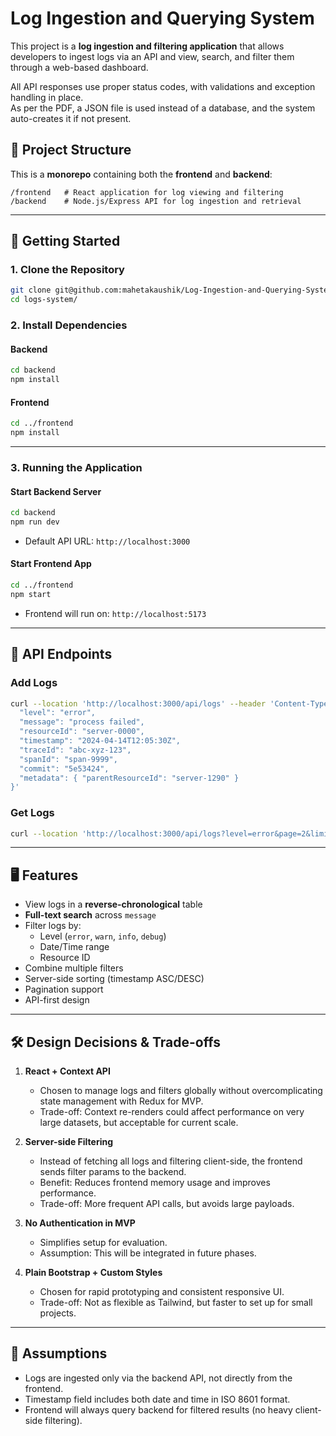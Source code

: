 # Log Ingestion and Querying System

This project is a **log ingestion and filtering application** that allows developers to ingest logs via an API and view, search, and filter them through a web-based dashboard.

All API responses use proper status codes, with validations and exception handling in place.  
As per the PDF, a JSON file is used instead of a database, and the system auto-creates it if not present.

## 📂 Project Structure

This is a **monorepo** containing both the **frontend** and **backend**:

```
/frontend   # React application for log viewing and filtering
/backend    # Node.js/Express API for log ingestion and retrieval
```

---

## 🚀 Getting Started

### 1. Clone the Repository
```bash
git clone git@github.com:mahetakaushik/Log-Ingestion-and-Querying-System.git
cd logs-system/
```

### 2. Install Dependencies

#### Backend
```bash
cd backend
npm install
```

#### Frontend
```bash
cd ../frontend
npm install
```

---

### 3. Running the Application

#### Start Backend Server
```bash
cd backend
npm run dev
```
- Default API URL: `http://localhost:3000`

#### Start Frontend App
```bash
cd ../frontend
npm start
```
- Frontend will run on: `http://localhost:5173`

---

## 📌 API Endpoints

### **Add Logs**
```bash
curl --location 'http://localhost:3000/api/logs' --header 'Content-Type: application/json' --data '{
  "level": "error",
  "message": "process failed",
  "resourceId": "server-0000",
  "timestamp": "2024-04-14T12:05:30Z",
  "traceId": "abc-xyz-123",
  "spanId": "span-9999",
  "commit": "5e53424",
  "metadata": { "parentResourceId": "server-1290" }
}'
```

### **Get Logs**
```bash
curl --location 'http://localhost:3000/api/logs?level=error&page=2&limit=1'
```

---

## 🖥️ Features

- View logs in a **reverse-chronological** table
- **Full-text search** across `message`
- Filter logs by:
  - Level (`error`, `warn`, `info`, `debug`)
  - Date/Time range
  - Resource ID
- Combine multiple filters
- Server-side sorting (timestamp ASC/DESC)
- Pagination support
- API-first design

---

## 🛠️ Design Decisions & Trade-offs

1. **React + Context API**
   - Chosen to manage logs and filters globally without overcomplicating state management with Redux for MVP.
   - Trade-off: Context re-renders could affect performance on very large datasets, but acceptable for current scale.

2. **Server-side Filtering**
   - Instead of fetching all logs and filtering client-side, the frontend sends filter params to the backend.
   - Benefit: Reduces frontend memory usage and improves performance.
   - Trade-off: More frequent API calls, but avoids large payloads.

3. **No Authentication in MVP**
   - Simplifies setup for evaluation.
   - Assumption: This will be integrated in future phases.

4. **Plain Bootstrap + Custom Styles**
   - Chosen for rapid prototyping and consistent responsive UI.
   - Trade-off: Not as flexible as Tailwind, but faster to set up for small projects.

---

## 📌 Assumptions

- Logs are ingested only via the backend API, not directly from the frontend.
- Timestamp field includes both date and time in ISO 8601 format.
- Frontend will always query backend for filtered results (no heavy client-side filtering).